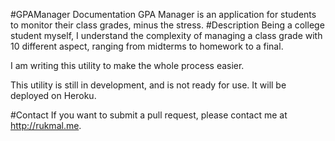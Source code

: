 #GPAManager Documentation
GPA Manager is an application for students to monitor their class grades, minus the stress.
#Description
Being a college student myself, I understand the complexity of managing a class grade with 10 different aspect, ranging from midterms to homework to a final.

I am writing this utility to make the whole process easier.

This utility is still in development, and is not ready for use. It will be deployed on Heroku.

#Contact
If you want to submit a pull request, please contact me at http://rukmal.me.
